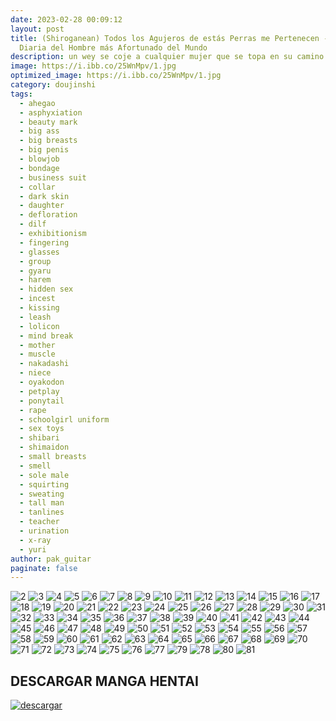 ```yaml
---
date: 2023-02-28 00:09:12
layout: post
title: (Shiroganean) Todos los Agujeros de estás Perras me Pertenecen - La Vida
  Diaria del Hombre más Afortunado del Mundo
description: un wey se coje a cualquier mujer que se topa en su camino
image: https://i.ibb.co/25WnMpv/1.jpg
optimized_image: https://i.ibb.co/25WnMpv/1.jpg
category: doujinshi
tags:
  - ahegao
  - asphyxiation
  - beauty mark
  - big ass
  - big breasts
  - big penis
  - blowjob
  - bondage
  - business suit
  - collar
  - dark skin
  - daughter
  - defloration
  - dilf
  - exhibitionism
  - fingering
  - glasses
  - group
  - gyaru
  - harem
  - hidden sex
  - incest
  - kissing
  - leash
  - lolicon
  - mind break
  - mother
  - muscle
  - nakadashi
  - niece
  - oyakodon
  - petplay
  - ponytail
  - rape
  - schoolgirl uniform
  - sex toys
  - shibari
  - shimaidon
  - small breasts
  - smell
  - sole male
  - squirting
  - sweating
  - tall man
  - tanlines
  - teacher
  - urination
  - x-ray
  - yuri
author: pak_guitar
paginate: false
---
```

<img src="https://i.ibb.co/K6TWjkR/2.jpg" alt="2" border="0">
<img src="https://i.ibb.co/Y35Sntd/3.jpg" alt="3" border="0">
<img src="https://i.ibb.co/gvCcbMS/4.jpg" alt="4" border="0">
<img src="https://i.ibb.co/VLX00fK/5.jpg" alt="5" border="0">
<img src="https://i.ibb.co/9vrVWRS/6.jpg" alt="6" border="0">
<img src="https://i.ibb.co/wzVL2h1/7.jpg" alt="7" border="0">
<img src="https://i.ibb.co/SxCTXmf/8.jpg" alt="8" border="0">
<img src="https://i.ibb.co/fCdL2KB/9.jpg" alt="9" border="0">
<img src="https://i.ibb.co/FHbTm8p/10.jpg" alt="10" border="0">
<img src="https://i.ibb.co/9VxDqcQ/11.jpg" alt="11" border="0">
<img src="https://i.ibb.co/f9t9L2h/12.jpg" alt="12" border="0">
<img src="https://i.ibb.co/cYW6zG9/13.jpg" alt="13" border="0">
<img src="https://i.ibb.co/djB8fVp/14.jpg" alt="14" border="0">
<img src="https://i.ibb.co/6bS9cWt/15.jpg" alt="15" border="0">
<img src="https://i.ibb.co/X2Xc63v/16.jpg" alt="16" border="0">
<img src="https://i.ibb.co/CMB56gH/17.jpg" alt="17" border="0">
<img src="https://i.ibb.co/5T3drHQ/18.jpg" alt="18" border="0">
<img src="https://i.ibb.co/cDYthMw/19.jpg" alt="19" border="0">
<img src="https://i.ibb.co/L8QcYxm/20.jpg" alt="20" border="0">
<img src="https://i.ibb.co/4dMkMjr/21.jpg" alt="21" border="0">
<img src="https://i.ibb.co/DWBLq8H/22.jpg" alt="22" border="0">
<img src="https://i.ibb.co/d439y6q/23.jpg" alt="23" border="0">
<img src="https://i.ibb.co/0Z5zw1C/24.jpg" alt="24" border="0">
<img src="https://i.ibb.co/zRmqBQV/25.jpg" alt="25" border="0">
<img src="https://i.ibb.co/ByJwLTD/26.jpg" alt="26" border="0">
<img src="https://i.ibb.co/x2qQGQH/27.jpg" alt="27" border="0">
<img src="https://i.ibb.co/X3yVMJr/28.jpg" alt="28" border="0">
<img src="https://i.ibb.co/7ttxhkC/29.jpg" alt="29" border="0">
<img src="https://i.ibb.co/dpnvFMM/30.jpg" alt="30" border="0">
<img src="https://i.ibb.co/3ChGtdj/31.jpg" alt="31" border="0">
<img src="https://i.ibb.co/K7Ldp5k/32.jpg" alt="32" border="0">
<img src="https://i.ibb.co/k8sVQBp/33.jpg" alt="33" border="0">
<img src="https://i.ibb.co/5YRfP8f/34.jpg" alt="34" border="0">
<img src="https://i.ibb.co/S6dMLQQ/35.jpg" alt="35" border="0">
<img src="https://i.ibb.co/pQPXSTD/36.jpg" alt="36" border="0">
<img src="https://i.ibb.co/jRwdMJm/37.jpg" alt="37" border="0">
<img src="https://i.ibb.co/v3dxSgS/38.jpg" alt="38" border="0">
<img src="https://i.ibb.co/jZ20Xvz/39.jpg" alt="39" border="0">
<img src="https://i.ibb.co/Z6KhpRC/40.jpg" alt="40" border="0">
<img src="https://i.ibb.co/YRHtfBx/41.jpg" alt="41" border="0">
<img src="https://i.ibb.co/9hn8rR3/42.jpg" alt="42" border="0">
<img src="https://i.ibb.co/xGm0kbf/43.jpg" alt="43" border="0">
<img src="https://i.ibb.co/ftrBsBh/44.jpg" alt="44" border="0">
<img src="https://i.ibb.co/5r9vYLr/45.jpg" alt="45" border="0">
<img src="https://i.ibb.co/Ksxf5bk/46.jpg" alt="46" border="0">
<img src="https://i.ibb.co/fNBLys2/47.jpg" alt="47" border="0">
<img src="https://i.ibb.co/80R7S1L/48.jpg" alt="48" border="0">
<img src="https://i.ibb.co/k86qG0g/49.jpg" alt="49" border="0">
<img src="https://i.ibb.co/XtLPHz6/50.jpg" alt="50" border="0">
<img src="https://i.ibb.co/yPPW5Jy/51.jpg" alt="51" border="0">
<img src="https://i.ibb.co/zfVpQFT/52.jpg" alt="52" border="0">
<img src="https://i.ibb.co/9YvNs1W/53.jpg" alt="53" border="0">
<img src="https://i.ibb.co/KVY9L0h/54.jpg" alt="54" border="0">
<img src="https://i.ibb.co/LdMpxtW/55.jpg" alt="55" border="0">
<img src="https://i.ibb.co/VqFCj60/56.jpg" alt="56" border="0">
<img src="https://i.ibb.co/6rKtqZr/57.jpg" alt="57" border="0">
<img src="https://i.ibb.co/f1HxWKC/58.jpg" alt="58" border="0">
<img src="https://i.ibb.co/5jm4PBj/59.jpg" alt="59" border="0">
<img src="https://i.ibb.co/2K2Kn8t/60.jpg" alt="60" border="0">
<img src="https://i.ibb.co/3WQmx69/61.jpg" alt="61" border="0">
<img src="https://i.ibb.co/n8413jg/62.jpg" alt="62" border="0">
<img src="https://i.ibb.co/mHdb7MJ/63.jpg" alt="63" border="0">
<img src="https://i.ibb.co/YdbZtLb/64.jpg" alt="64" border="0">
<img src="https://i.ibb.co/2s9fL3n/65.jpg" alt="65" border="0">
<img src="https://i.ibb.co/k0swrYN/66.jpg" alt="66" border="0">
<img src="https://i.ibb.co/4JFGKc7/67.jpg" alt="67" border="0">
<img src="https://i.ibb.co/DVCzmdR/68.jpg" alt="68" border="0">
<img src="https://i.ibb.co/ryb4sFw/69.jpg" alt="69" border="0">
<img src="https://i.ibb.co/rmC740J/70.jpg" alt="70" border="0">
<img src="https://i.ibb.co/9w8Gdvp/71.jpg" alt="71" border="0">
<img src="https://i.ibb.co/G985qcJ/72.jpg" alt="72" border="0">
<img src="https://i.ibb.co/jyzjjjT/73.jpg" alt="73" border="0">
<img src="https://i.ibb.co/jy2qcpG/74.jpg" alt="74" border="0">
<img src="https://i.ibb.co/3TPgZQP/75.jpg" alt="75" border="0">
<img src="https://i.ibb.co/6DqRDxt/76.jpg" alt="76" border="0">
<img src="https://i.ibb.co/QnSTfcG/77.jpg" alt="77" border="0">
<img src="https://i.ibb.co/BBWp1DK/79.jpg" alt="79" border="0">
<img src="https://i.ibb.co/VWtks37/78.jpg" alt="78" border="0">
<img src="https://i.ibb.co/fMRzd82/80.jpg" alt="80" border="0">
<img src="https://i.ibb.co/615xjmm/81.jpg" alt="81" border="0">

## DESCARGAR MANGA HENTAI

<a href="https://mixdrop.gl/f/gnp7001ziwnq60"><img src="https://i.ibb.co/ph6KsCR/descargar.png" alt="descargar"/></a>